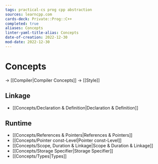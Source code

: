 ```yaml
---
tags: practical-cs prog cpp abstraction
sources: learncpp.com
cards-deck: Private::Prog::C++
completed: true
aliases: Concepts
linter-yaml-title-alias: Concepts
date-of-creation: 2022-12-30
mod-date: 2022-12-30
---
```


# Concepts
→ [[Compiler|Compiler Concepts]]
→ [[Style]]

## Linkage
- [[Concepts/Declaration & Definition|Declaration & Definition]]

## Runtime
- [[Concepts/References & Pointers|References & Pointers]]
- [[Concepts/Pointer const-Level|Pointer const-Level]]
- [[Concepts/Scope, Duration & Linkage|Scope & Duration & Linkage]]
- [[Concepts/Storage Specifier|Storage Specifier]]
- [[Concepts/Types|Types]]
